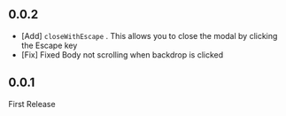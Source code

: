 ## 0.0.2

* [Add] `closeWithEscape` . This allows you to close the modal by clicking the Escape key
*  [Fix] Fixed Body not scrolling when backdrop is clicked

## 0.0.1

First Release
